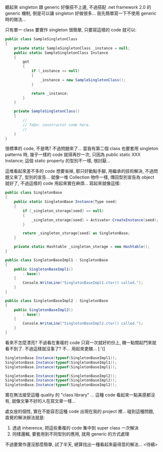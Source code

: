 聽起來 singleton 跟 generic 好像搭不上邊, 不過搭配 .net framework 2.0 的 generic 機制, 倒是可以讓 singleton 好做很多... 我先簡單寫一下不使用 generic 時的做法...

只有單一 class 要實作 singleton 很簡單, 只要寫這樣的 code 就可以:

<!--more-->

```csharp
public class SampleSingletonClass
{
    private static SampleSingletonClass _instance = null;
    public static SampleSingletonClass Instance
    {
        get
        {
            if (_instance == null)
            {
                _instance = new SampleSingletonClass();
            }

            return _instance;
        }
    }

    private SampleSingletonClass()
    {
        //
        // ToDo: constructor code here.
        //
    }
}
```

很標準的 code, 不是嗎? 不過問題來了... 當我有第二個 class 也要套用 singleton patterns 時, 幾乎一樣的 code 就得再抄一次, 只因為 public static XXX Instance; 這個 static property 的型別不一樣, 很討厭...

這堆看起來差不多的 code 想要省掉, 那只好動點手腳, 用繼承的技術解決, 不過問題又來了, 型別的宣告... 就像一堆 Collection 物件一樣, 傳回型別宣告為 object 就好了, 不過這樣的 code 用起來實在麻煩... 寫起來就像這樣:

```csharp
public class SingletonBase
{
    public static SingletonBase Instance(Type seed)
    {
        if (_singleton_storage[seed] == null)
        {
            _singleton_storage[seed] = Activator.CreateInstance(seed);
        }

        return _singleton_storage[seed] as SingletonBase;
    }

    private static Hashtable _singleton_storage = new Hashtable();
}

public class SingletonBaseImpl1 : SingletonBase
{
    public SingletonBaseImpl1()
        : base()
    {
        Console.WriteLine("SingletonBaseImpl1.ctor() called.");
    }
}

public class SingletonBaseImpl2 : SingletonBase
{
    public SingletonBaseImpl2()
        : base()
    {
        Console.WriteLine("SingletonBaseImpl2.ctor() called.");
    }
}
```

看來不怎麼漂亮? 不過看在重複的 code 只寫一次就好的份上, 醜一點關起門來就看不到了. 不過這樣就沒事了? 不... 用起來更醜... [:'(]

```csharp
SingletonBase.Instance(typeof(SingletonBaseImpl1));
SingletonBase.Instance(typeof(SingletonBaseImpl1));
SingletonBase.Instance(typeof(SingletonBaseImpl1));

SingletonBase.Instance(typeof(SingletonBaseImpl2));
SingletonBase.Instance(typeof(SingletonBaseImpl2));
SingletonBase.Instance(typeof(SingletonBaseImpl2));
```

實在無法接受這種 quality 的 "class library" ... 這種 code 看起來一點美感都沒有, 就像文筆不好的人在寫文章一樣...

處女座的個性, 實在不能容忍這種 code 出現在我的 project 裡... 碰到這種問題, 直覺的解決辦法就是:

1. 透過 inherence, 把這些重複的 code 集中到 super class 一次解決
2. 同樣邏輯, 要套用到不同型別的應用, 就用 generic 的方式處理

不過要實作還沒那麼簡單, 試了半天, 總算找出一種看起來最得意的解法... <待續>